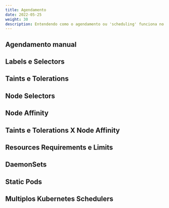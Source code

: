 ```yaml
---
title: Agendamento
date: 2022-05-25
weight: 30
description: Entendendo como o agendamento ou 'scheduling' funciona no Kubernetes.
---
```


## Agendamento manual

## Labels e Selectors

## Taints e Tolerations

## Node Selectors

## Node Affinity

## Taints e Tolerations X Node Affinity

## Resources Requirements e Limits

## DaemonSets

## Static Pods

## Multiplos Kubernetes Schedulers
